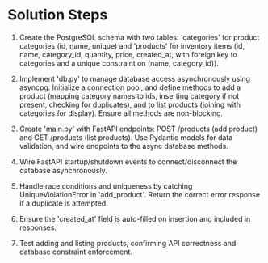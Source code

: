 # Solution Steps

1. Create the PostgreSQL schema with two tables: 'categories' for product categories (id, name, unique) and 'products' for inventory items (id, name, category_id, quantity, price, created_at, with foreign key to categories and a unique constraint on (name, category_id)).

2. Implement 'db.py' to manage database access asynchronously using asyncpg. Initialize a connection pool, and define methods to add a product (mapping category names to ids, inserting category if not present, checking for duplicates), and to list products (joining with categories for display). Ensure all methods are non-blocking.

3. Create 'main.py' with FastAPI endpoints: POST /products (add product) and GET /products (list products). Use Pydantic models for data validation, and wire endpoints to the async database methods.

4. Wire FastAPI startup/shutdown events to connect/disconnect the database asynchronously.

5. Handle race conditions and uniqueness by catching UniqueViolationError in 'add_product'. Return the correct error response if a duplicate is attempted.

6. Ensure the 'created_at' field is auto-filled on insertion and included in responses.

7. Test adding and listing products, confirming API correctness and database constraint enforcement.

